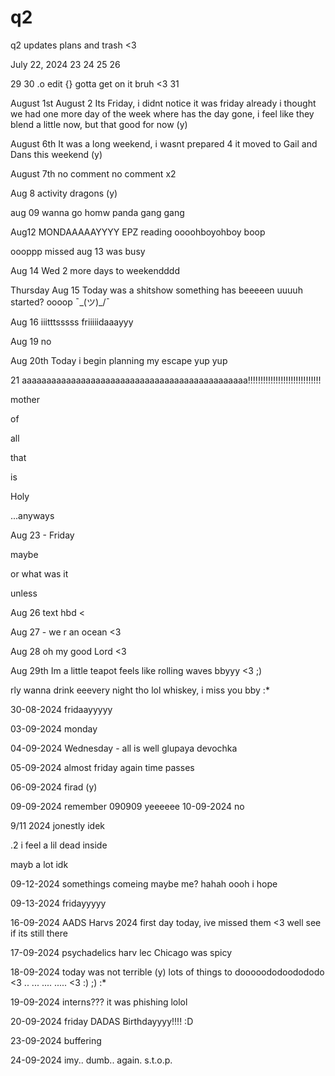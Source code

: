 # q2
q2 updates plans and trash &lt;3

July 22, 2024
23
24
25
26

29
30 .o edit {}
gotta get on it bruh <3 31

August 1st
August 2 
Its Friday, i didnt notice it was friday already i thought we had 
one more day of the week
where has the day gone, i feel like they blend a little now, 
but that good for now (y)

August 6th
It was a long weekend, i wasnt prepared 4 it
moved to Gail and Dans this weekend (y)

August 7th
no comment
no comment x2

Aug 8 
activity
dragons
(y)


aug 09
wanna go homw
panda
gang gang

Aug12
MONDAAAAAYYYY
EPZ reading
oooohboyohboy
boop

oooppp missed aug 13
was busy

Aug 14 Wed
2 more days to weekendddd

Thursday Aug 15
Today was a shitshow
something has beeeeen uuuuh started? oooop ¯\_(ツ)_/¯

Aug 16 
iiitttsssss friiiiidaaayyy

Aug 19
no

Aug 20th 
Today i begin planning my escape
yup yup

21
aaaaaaaaaaaaaaaaaaaaaaaaaaaaaaaaaaaaaaaaaaaaaa!!!!!!!!!!!!!!!!!!!!!!!!!!!!!

mother 

 of 

 all

 that

 is 

 Holy

 ...anyways 

 Aug 23 - Friday 

 maybe 

 or what was it

 unless

Aug 26
text hbd <

Aug 27 - we r an ocean <3

Aug 28
oh my 
good Lord 
<3

Aug 29th
Im a little teapot
feels like rolling waves bbyyy <3 ;)


rly wanna drink eeevery night tho lol
whiskey, i miss you bby :*

30-08-2024
fridaayyyyy

03-09-2024
monday

04-09-2024
Wednesday - all is well glupaya devochka

05-09-2024
almost friday again
time passes

06-09-2024
firad (y)

09-09-2024
remember 090909 yeeeeee
  10-09-2024
  no

  9/11 2024
 jonestly idek 

 .2 
 i feel a lil dead inside

 mayb a lot idk


 09-12-2024
 somethings comeing 
 maybe me?
 hahah oooh i hope

 09-13-2024
 fridayyyyy

 16-09-2024
 AADS Harvs 2024 first day today, ive missed them <3 well see if its still there 

17-09-2024
psychadelics harv lec
Chicago was spicy 


18-09-2024
today was not terrible 
(y)
lots of things to dooooododoodododo <3
..
...
....
..... <3 :) ;) :*

19-09-2024
interns???
it was phishing lolol

20-09-2024
friday
DADAS Birthdayyyy!!!! :D

23-09-2024
buffering

24-09-2024
imy..
dumb..
again.
s.t.o.p.
